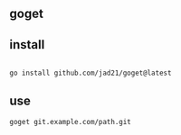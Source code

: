 ## goget

## install

```sh

go install github.com/jad21/goget@latest
```

## use

```sh
goget git.example.com/path.git
```
